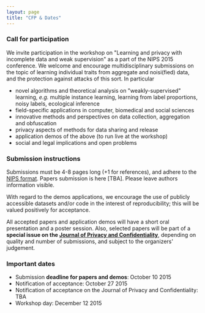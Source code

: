 ```yaml
---
layout: page
title: "CFP & Dates"
---
```


### Call for participation

We invite participation in the workshop on "Learning and privacy with incomplete data
and weak supervision" as a part of the NIPS 2015 conference. We welcome and encourage
multidisciplinary submissions on the topic of learning individual traits from
aggregate and noisi(fied) data, and the protection against attacks of this sort.
In particular

- novel algorithms and theoretical analysis on "weakly-supervised" learning, *e.g.*
multiple instance learning, learning from label proportions, noisy labels, ecological inference
- field-specific applications in computer, biomedical and social sciences
- innovative methods and perspectives on data collection, aggregation and obfuscation
- privacy aspects of methods for data sharing and release
- application demos of the above (to run live at the workshop)
- social and legal implications and open problems

### Submission instructions

Submissions must be 4-8 pages long (+1 for references), and adhere to the [NIPS format](https://nips.cc/Conferences/2015/PaperInformation/StyleFiles).
Papers submission is here [TBA]. Please leave authors information visible.

With regard to the demos applications, we encourage the use of publicly accessible
datasets and/or code in the interest of reproducibility; this will be valued positively
for acceptance.

All accepted papers and application demos will have a short oral presentation
and a poster session. Also, selected papers will be part of a **special issue on the [Journal of Privacy and Confidentiality](http://repository.cmu.edu/jpc/)**, depending on quality and number of submissions,
 and subject to the organizers' judgement.

### Important dates

- Submission **deadline for papers and demos**: October 10 2015
- Notification of acceptance: October 27 2015
- Notification of acceptance on the Journal of Privacy and Confidentiality: TBA
- Workshop day: December 12 2015
